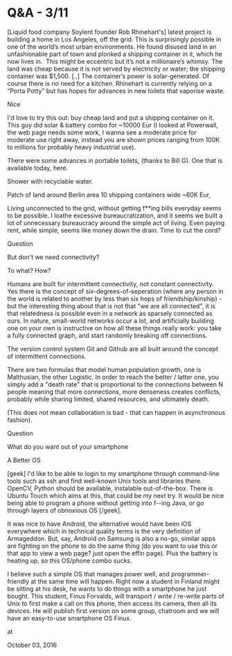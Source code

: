 # Q&A - 3/11
[Liquid food company Soylent founder Rob Rhinehart's] latest project is building a home in Los Angeles, off the grid. This is surprisingly possible in one of the world’s most urban environments. He found disused land in an unfashionable part of town and plonked a shipping container in it, which he now lives in.  This might be eccentric but it’s not a millionaire’s whimsy. The land was cheap because it is not served by electricity or water; the shipping container was $1,500. [..] The container’s power is solar-generated. Of course there is no need for a kitchen. Rhinehart is currently relying on a “Porta Potty” but has hopes for advances in new toilets that vaporise waste.



Nice



I'd love to try this out: buy cheap land and put a shipping container on it. This guy did solar & battery combo for ~10000 Eur (I looked at Powerwall, the web page needs some work, I wanna see a moderate price for moderate use right away, instead you are shown prices ranging from 100K to millions for probably heavy industrial use). 



There were some advances in portable toilets, (thanks to Bill G). One that is available today, here. 



Shower with recyclable water.

Patch of land around Berlin area 10 shipping containers wide ~60K Eur, 



Living unconnected to the grid, without getting f**ing bills everyday seems to be possible. I loathe excessive bureaucratization, and it seems we built a lot of unnecessary bureaucracy around the simple act of living. Even paying rent, while simple, seems like money down the drain. Time to cut the cord?


Question

But don't we need connectivity?

To what? How?

Humans are built for intermittent connectivity, not constant connectivity. Yes there is the concept of six-degrees-of-seperation (where any person in the world is related to another by less than six hops of friendship/kinship) - but the interesting thing about that is not that "we are all connected", it is that relatedness is possible even in a network as sparsely connected as ours. In nature, small-world networks occur a lot, and artificially building one on your own is instructive on how all these things really work: you take a fully connected graph, and start randomly breaking off connections.

The version control system Git and Github are all built around the concept of intermittent connections.

There are two formulas that model human population growth, one is Malthusian, the other Logistic. In order to reach the better / latter one, you simply add a "death rate" that is proportional to the connections between N people meaning that more connections, more denseness creates conflicts, probably while sharing limited, shared resources, and ultimately death.

(This does not mean collaboration is bad - that can happen in asynchronous fashion).

Question

What do you want out of your smartphone

A Better OS

[geek] I'd like to be able to login to my smartphone through command-line tools such as ssh and find well-known Unix tools and libraries there. OpenCV, Python should be available, instalable out-of-the-box. There is Ubuntu Touch which aims at this, that could be my next try. It would be nice being able to program a phone without getting into f--ing Java, or go through layers of obnoxious OS [/geek].

It was nice to have Android, the alternative would have been iOS everywhere which in technical quality terms is the very definition of Armageddon. But, say, Android on Samsung is also a no-go, similar apps are fighting on the phone to do the same thing (do you want to use this or that app to view a web page? just open the effin page). Plus the battery is heating up, so this OS/phone combo sucks.

I believe such a simple OS that manages power well, and programmer-friendly at the same time will happen. Right now a student in Finland might be sitting at his desk, he wants to do things with a smartphone he just bought. This student, Finus Forvalds, will transport / write / re-write parts of Unix to first make a call on this phone, then access its camera, then all its devices. He will publish first version on some group, chatroom and we will have an easy-to-use smartphone OS Finux.








at

October 03, 2016















